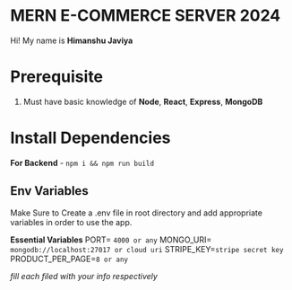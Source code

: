 ﻿
# MERN E-COMMERCE SERVER 2024

Hi! My name is **Himanshu Javiya**

# Prerequisite

1.  Must have basic knowledge of **Node**, **React**, **Express**, **MongoDB** 

# Install Dependencies

**For Backend** - `npm i && npm run build`


## Env Variables

Make Sure to Create a  .env file in root directory and add appropriate variables in order to use the app.

**Essential Variables**
PORT= `4000 or any`
MONGO_URI= `mongodb://localhost:27017 or cloud uri`
STRIPE_KEY=`stripe secret key`
PRODUCT_PER_PAGE=`8 or any`

_fill each filed with your info respectively_


